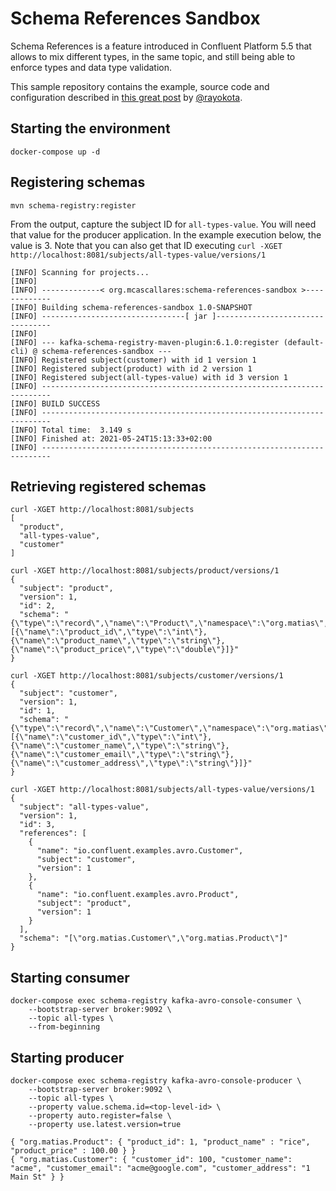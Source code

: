 # Schema References Sandbox

Schema References is a feature introduced in Confluent Platform 5.5 that 
allows to mix different types, in the same topic, and still being able to 
enforce types and data type validation.

This sample repository contains the example, source code and 
configuration described in 
[this great post](https://www.confluent.io/blog/multiple-event-types-in-the-same-kafka-topic/) 
by [@rayokota](https://github.com/rayokota).


## Starting the environment

```
docker-compose up -d
```


## Registering schemas

```
mvn schema-registry:register
```

From the output, capture the subject ID for `all-types-value`. You will need that value for the producer application. In the example execution below, the value is 3. Note that you can also get that ID executing `curl -XGET http://localhost:8081/subjects/all-types-value/versions/1` 

```
[INFO] Scanning for projects...
[INFO]
[INFO] -------------< org.mcascallares:schema-references-sandbox >-------------
[INFO] Building schema-references-sandbox 1.0-SNAPSHOT
[INFO] --------------------------------[ jar ]---------------------------------
[INFO]
[INFO] --- kafka-schema-registry-maven-plugin:6.1.0:register (default-cli) @ schema-references-sandbox ---
[INFO] Registered subject(customer) with id 1 version 1
[INFO] Registered subject(product) with id 2 version 1
[INFO] Registered subject(all-types-value) with id 3 version 1
[INFO] ------------------------------------------------------------------------
[INFO] BUILD SUCCESS
[INFO] ------------------------------------------------------------------------
[INFO] Total time:  3.149 s
[INFO] Finished at: 2021-05-24T15:13:33+02:00
[INFO] ------------------------------------------------------------------------
```


## Retrieving registered schemas

```
curl -XGET http://localhost:8081/subjects
[
  "product",
  "all-types-value",
  "customer"
]
```

```
curl -XGET http://localhost:8081/subjects/product/versions/1
{
  "subject": "product",
  "version": 1,
  "id": 2,
  "schema": "{\"type\":\"record\",\"name\":\"Product\",\"namespace\":\"org.matias\",\"fields\":[{\"name\":\"product_id\",\"type\":\"int\"},{\"name\":\"product_name\",\"type\":\"string\"},{\"name\":\"product_price\",\"type\":\"double\"}]}"
}
```

```
curl -XGET http://localhost:8081/subjects/customer/versions/1
{
  "subject": "customer",
  "version": 1,
  "id": 1,
  "schema": "{\"type\":\"record\",\"name\":\"Customer\",\"namespace\":\"org.matias\",\"fields\":[{\"name\":\"customer_id\",\"type\":\"int\"},{\"name\":\"customer_name\",\"type\":\"string\"},{\"name\":\"customer_email\",\"type\":\"string\"},{\"name\":\"customer_address\",\"type\":\"string\"}]}"
}
```

```
curl -XGET http://localhost:8081/subjects/all-types-value/versions/1
{
  "subject": "all-types-value",
  "version": 1,
  "id": 3,
  "references": [
    {
      "name": "io.confluent.examples.avro.Customer",
      "subject": "customer",
      "version": 1
    },
    {
      "name": "io.confluent.examples.avro.Product",
      "subject": "product",
      "version": 1
    }
  ],
  "schema": "[\"org.matias.Customer\",\"org.matias.Product\"]"
}
```


## Starting consumer

```
docker-compose exec schema-registry kafka-avro-console-consumer \
    --bootstrap-server broker:9092 \
    --topic all-types \
    --from-beginning
```


## Starting producer

```
docker-compose exec schema-registry kafka-avro-console-producer \
    --bootstrap-server broker:9092 \
    --topic all-types \
    --property value.schema.id=<top-level-id> \
    --property auto.register=false \
    --property use.latest.version=true

{ "org.matias.Product": { "product_id": 1, "product_name" : "rice", "product_price" : 100.00 } } 
{ "org.matias.Customer": { "customer_id": 100, "customer_name": "acme", "customer_email": "acme@google.com", "customer_address": "1 Main St" } } 
```
